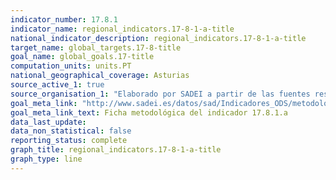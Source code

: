 ```yaml
---
indicator_number: 17.8.1
indicator_name: regional_indicators.17-8-1-a-title
national_indicator_description: regional_indicators.17-8-1-a-title
target_name: global_targets.17-8-title
goal_name: global_goals.17-title
computation_units: units.PT
national_geographical_coverage: Asturias
source_active_1: true
source_organisation_1: "Elaborado por SADEI a partir de las fuentes reseñadas en las fichas metodológicas."
goal_meta_link: "http://www.sadei.es/datos/sad/Indicadores_ODS/metodologia/17.8.1.a.pdf"
goal_meta_link_text: Ficha metodológica del indicador 17.8.1.a
data_last_update:  
data_non_statistical: false
reporting_status: complete
graph_title: regional_indicators.17-8-1-a-title
graph_type: line
---
```

